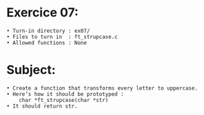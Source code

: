 # Exercice 07:
	• Turn-in directory : ex07/
	• Files to turn in  : ft_strupcase.c
	• Allowed functions : None
# Subject:
	• Create a function that transforms every letter to uppercase.
	• Here’s how it should be prototyped :
		char *ft_strupcase(char *str)
	• It should return str.
